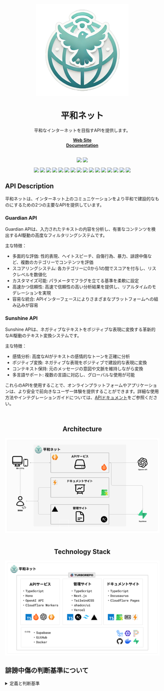 <div align="center">
  <a href="https://hono.dev">
    <img src="./assets/peace-net.png" width="300" height="auto" alt="Peace Net"/>
  </a>
  <h1>平和ネット</h1>
  <p>平和なインターネットを目指すAPIを提供します。</p>
</div>

<div align="center">
    <a href="https://peeace.net/"><b>Web Site</b></a><br />
    <a href="https://docs.peeace.net/"><b>Documentation</b></a><br />
</div>

<br />

<p align="center">
  <img src="https://img.shields.io/github/commit-activity/m/TECH-C-LT/Peace-Net" />
  <img src="https://img.shields.io/github/last-commit/TECH-C-LT/Peace-Net" />
</p>

<p align="center">
    <img src="https://img.shields.io/badge/-TypeScript-000.svg?logo=typescript&style=flat" />
    <img src="https://img.shields.io/badge/-Hono-000.svg?logo=hono&style=flat" />
    <img src="https://img.shields.io/badge/-Next.js-000.svg?logo=nextdotjs&style=flat" />
    <img src="https://img.shields.io/badge/-Docusaurus-000.svg?logo=docusaurus&style=flat" />
    <img src="https://img.shields.io/badge/-Turborepo-000.svg?logo=turborepo&style=flat" />
    <img src="https://img.shields.io/badge/-Tailwind CSS-000.svg?logo=tailwindcss&style=flat" />
    <img src="https://img.shields.io/badge/-shadcn/ui-000.svg?logo=shadcnui&style=flat" />
    <img src="https://img.shields.io/badge/-Prettier-000.svg?logo=prettier&style=flat" />
    <img src="https://img.shields.io/badge/-ESLint-000.svg?logo=eslint&style=flat" />
    <img src="https://img.shields.io/badge/-Docker-000.svg?logo=docker&style=flat" />
    <img src="https://img.shields.io/badge/-OpenAI API-000.svg?logo=openai&style=flat" />
    <img src="https://img.shields.io/badge/-Supabase-000.svg?logo=supabase&style=flat" />
    <img src="https://img.shields.io/badge/-Github Actions-000.svg?logo=githubactions&style=flat" />
    <img src="https://img.shields.io/badge/-Vercel-000.svg?logo=vercel&style=flat" />
    <img src="https://img.shields.io/badge/-Cloudflare Workers-000.svg?logo=cloudflareworkers&style=flat" />
    <img src="https://img.shields.io/badge/-Cloudflare Pages-000.svg?logo=cloudflarepages&style=flat-square" />
</p>

## API Description

平和ネットは、インターネット上のコミュニケーションをより平和で建設的なものにするための2つの主要なAPIを提供しています。

### Guardian API

Guardian APIは、入力されたテキストの内容を分析し、有害なコンテンツを検出するAI駆動の高度なフィルタリングシステムです。

主な特徴：
- 多面的な評価: 性的表現、ヘイトスピーチ、自傷行為、暴力、誹謗中傷など、複数のカテゴリーでコンテンツを評価
- スコアリングシステム: 各カテゴリーに0から1の間でスコアを付与し、リスクレベルを数値化
- カスタマイズ可能: パラメータでフラグを立てる基準を柔軟に設定
- 高速かつ信頼性: 高速で信頼性の高い分析結果を提供し、リアルタイムのモデレーションを実現
- 容易な統合: APIインターフェースによりさまざまなプラットフォームへの組み込みが容易

### Sunshine API

Sunshine APIは、ネガティブなテキストをポジティブな表現に変換する革新的なAI駆動のテキスト変換システムです。

主な特徴：
- 感情分析: 高度なAIがテキストの感情的なトーンを正確に分析
- ポジティブ変換: ネガティブな表現をポジティブで建設的な表現に変換
- コンテキスト保持: 元のメッセージの意図や文脈を維持しながら変換
- 多言語サポート: 複数の言語に対応し、グローバルな使用が可能

これらのAPIを使用することで、オンラインプラットフォームやアプリケーションは、より安全で前向きなユーザー体験を提供することができます。詳細な使用方法やインテグレーションガイドについては、[APIドキュメント](https://docs.peeace.net/)をご参照ください。

<br />

<div align="center">
  <h2>Architecture</h2>
  <img src="./assets/architecture.png" width="auto" height="auto" />
</div>

<br />

<div align="center">
  <h2>Technology Stack</h2>
  <img src="./assets/tech-stack.png" width="auto" height="auto" />
</div>

## 誹謗中傷の判断基準について
<details><summary>定義と判断基準</summary>
## 誹謗中傷
[誹謗中傷 wiki](https://ja.wikipedia.org/wiki/%E8%AA%B9%E8%AC%97%E4%B8%AD%E5%82%B7)
- [誹謗](https://kotobank.jp/word/%E8%AA%B9%E8%AC%97-612358) - 他人を悪く言うこと。そしること。
- [中傷](https://kotobank.jp/word/%E4%B8%AD%E5%82%B7-567518) - 根拠のない事を言いふらして、他人の名誉を傷つけること。

---
### サマリ
誹謗中傷（ひぼうちゅうしょう）は、人や企業の社会的評価を低下させるような根拠のない悪口やデマを言いふらす、又はそれらをインターネット上に投稿したり、人格攻撃する行為である。

<details>
<summary>人格攻撃・人身攻撃 </summary>
ある論証や事実の主張に対して、その主張自体に具体的に反論するのではなく、主張した人の個性や信念を攻撃すること、またそのような論法。
</details>

民事的には「慰謝料の請求」、刑事的には「信用棄損罪・業務妨害罪」「名誉毀損」や「侮辱罪」に問われる可能性がある。


> [!TIP]
> 誹謗中傷被害に遭ったら https://www.saferinternet.or.jp/bullying/

## 批判
[批判 wiki](https://ja.wikipedia.org/wiki/%E6%89%B9%E8%A9%95)
- [批](https://dictionary.goo.ne.jp/word/kanji/%E6%89%B9/) - 訓読み:［外］うつ・ ただす
- [批判](https://dictionary.goo.ne.jp/word/%E6%89%B9%E5%88%A4/)  - 批評に加えて判断を行うこと。(自信ない)
- [批評](https://dictionary.goo.ne.jp/word/%E6%89%B9%E8%A9%95/#jn-186802)  - 良い点も悪い点も同じように指摘し、客観的に論じること。


## 相違点
日本政府は、誹謗中傷について、「根拠のない悪口」、「相手の人格を否定または攻撃する言い回し」と解説している[[1]](https://ja.wikipedia.org/wiki/%E8%AA%B9%E8%AC%97%E4%B8%AD%E5%82%B7#cite_note-:17-1)。

批判とは、相手の行動や発言に対して、それと異なる意見を主張することを意味する[[14]](https://ja.wikipedia.org/wiki/%E8%AA%B9%E8%AC%97%E4%B8%AD%E5%82%B7#cite_note-14)。誹謗中傷か批判の司法判断は、「人格攻撃の有無」で判断されることが多い[[15]](https://ja.wikipedia.org/wiki/%E8%AA%B9%E8%AC%97%E4%B8%AD%E5%82%B7#cite_note-:6-15)。「人格攻撃」と見なされるかは、言われた相手との関係性、タイミング、前後の文脈によって変化することもある。

### 非難
「改善点を提案することではなく、単にダメ出しをして相手を責めること」を意味する[[15]](https://ja.wikipedia.org/wiki/%E8%AA%B9%E8%AC%97%E4%B8%AD%E5%82%B7#cite_note-:6-15)。　アドバイスなど建設的な提案内容を伴なわずに、相手の落ち度や過失・欠点などを指摘して責め咎めること[[注釈 1]](https://ja.wikipedia.org/wiki/%E8%AA%B9%E8%AC%97%E4%B8%AD%E5%82%B7#cite_note-20)である[[19]](https://ja.wikipedia.org/wiki/%E8%AA%B9%E8%AC%97%E4%B8%AD%E5%82%B7#cite_note-:7-19)[[18]](https://ja.wikipedia.org/wiki/%E8%AA%B9%E8%AC%97%E4%B8%AD%E5%82%B7#cite_note-:2-18)。

## 判断基準
「根拠のない悪口」、「相手の人格を否定または攻撃する言い回し」という誹謗中傷の定義を与えた上で、「人格攻撃の有無」を判断させるようなプロンプト。
「人格攻撃」と見なされるかは、言われた相手との関係性、タイミング、前後の文脈によって変化することもあることをLLMに伝えるか？ 前後の変化を観察して決めるのもあり。
</details>
